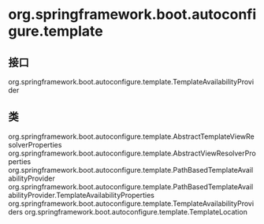 # org.springframework.boot.autoconfigure.template

## 接口

org.springframework.boot.autoconfigure.template.TemplateAvailabilityProvider

## 类

org.springframework.boot.autoconfigure.template.AbstractTemplateViewResolverProperties
org.springframework.boot.autoconfigure.template.AbstractViewResolverProperties
org.springframework.boot.autoconfigure.template.PathBasedTemplateAvailabilityProvider
org.springframework.boot.autoconfigure.template.PathBasedTemplateAvailabilityProvider.TemplateAvailabilityProperties
org.springframework.boot.autoconfigure.template.TemplateAvailabilityProviders
org.springframework.boot.autoconfigure.template.TemplateLocation




